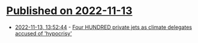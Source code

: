 # [Published on 2022-11-13](index.md)

* [2022-11-13, 13:52:44](https://news.ycombinator.com/item?id=33583058) - [Four HUNDRED private jets as climate delegates accused of 'hypocrisy'](https://www.dailymail.co.uk/news/article-11416209/FOUR-private-jets-arrived-Egypt-COP27-climate-delegates-accused-hypocrisy.html)
